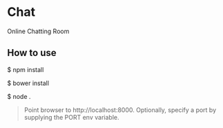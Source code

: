 # Chat
Online Chatting Room

## How to use
$ npm install

$ bower install

$ node .

> Point browser to http://localhost:8000.
> Optionally, specify a port by supplying the PORT env variable.
